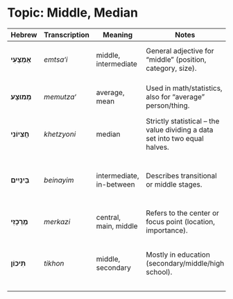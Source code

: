 # Topic: Middle, Median

| **Hebrew**     | **Transcription** | **Meaning**              | **Notes**                                                                   | **Example**                                                                 |
| -------------- | ----------------- | ------------------------ | --------------------------------------------------------------------------- | ---------------------------------------------------------------------------- |
| **אֶמְצָעִי**   | *emtsa‘i*         | middle, intermediate     | General adjective for “middle” (position, category, size).                  | **החדר האמצעי בקומה** – the middle room on the floor.                         |
| **מְמוּצָע**   | *memutza‘*        | average, mean            | Used in math/statistics, also for “average” person/thing.                   | **הגובה הממוצע בכיתה** – the average height in the class.                     |
| **חֲצִיוֹנִי**  | *khetzyoni*       | median                   | Strictly statistical – the value dividing a data set into two equal halves. | **הציון החציוני במבחן** – the median grade on the test.                       |
| **בֵּינַיִים**   | *beinayim*        | intermediate, in-between | Describes transitional or middle stages.                                    | **שלב ביניים חשוב בפרויקט** – an important intermediate stage in the project. |
| **מֶרְכָּזִי**   | *merkazi*         | central, main, middle    | Refers to the center or focus point (location, importance).                 | **תחנה מרכזית** – central bus station.                                         |
| **תִּיכוֹן**   | *tikhon*          | middle, secondary        | Mostly in education (secondary/middle/high school).                         | **בית ספר תיכון** – secondary/high school.<br>**הַיָּם הַתִּיכוֹן** – Mediterranean Sea |
